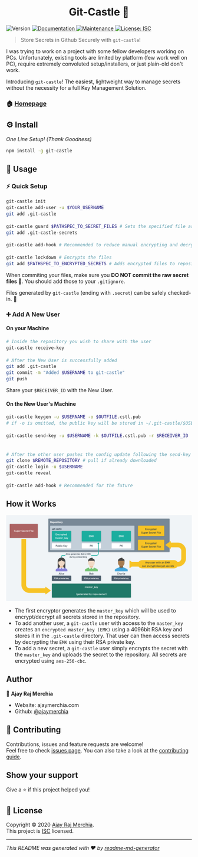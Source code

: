 <h1 align="center">Git-Castle 🏰</h1>
<p>
  <img alt="Version" src="https://img.shields.io/badge/version-1.1.3-blue.svg?cacheSeconds=2592000" />
  <a href="https://github.com/ajaymerchia/git-castle#readme" target="_blank">
    <img alt="Documentation" src="https://img.shields.io/badge/documentation-yes-brightgreen.svg" />
  </a>
  <a href="https://github.com/ajaymerchia/git-castle/graphs/commit-activity" target="_blank">
    <img alt="Maintenance" src="https://img.shields.io/badge/Maintained%3F-yes-green.svg" />
  </a>
  <a href="https://github.com/ajaymerchia/git-castle/blob/master/LICENSE" target="_blank">
    <img alt="License: ISC" src="https://img.shields.io/github/license/ajaymerchia/git-castle" />
  </a>
</p>

> Store Secrets in Github Securely with `git-castle`!

I was trying to work on a project with some fellow developers working on PCs. Unfortunately, existing tools are limited by platform (few work well on PC), require extremely convoluted setup/installers, or just plain-old don't work.

Introducing `git-castle`! The easiest, lightweight way to manage secrets without the necessity for a full Key Management Solution.

### 🏠 [Homepage](https://github.com/ajaymerchia/git-castle#readme)

## ⚙️ Install 
*One Line Setup! (Thank Goodness)*
```sh
npm install -g git-castle
```

## 📝 Usage
### ⚡️ Quick Setup

```sh
git-castle init
git-castle add-user -u $YOUR_USERNAME
git add .git-castle

git-castle guard $PATHSPEC_TO_SECRET_FILES # Sets the specified file as a secret
git add .git-castle-secrets

git-castle add-hook # Recommended to reduce manual encrypting and decrypting on every commit.

git-castle lockdown # Encrypts the files
git add $PATHSPEC_TO_ENCRYPTED_SECRETS # Adds encrypted files to repositories.
```

When commiting your files, make sure you **DO NOT commit the raw secret files 🔐**. You should add those to your `.gitignore`. 

Files generated by `git-castle` (ending with `.secret`) can be safely checked-in. 💪

### ➕ Add A New User
#### On your Machine
```sh
# Inside the repository you wish to share with the user
git-castle receive-key

# After the New User is successfully added
git add .git-castle
git commit -m "Added $USERNAME to git-castle"
git push
```

Share your `$RECEIVER_ID` with the New User.

#### On the New User's Machine
```sh
git-castle keygen -u $USERNAME -o $OUTFILE.cstl.pub
# if -o is omitted, the public key will be stored in ~/.git-castle/$USERNAME.cstl.pub

git-castle send-key -u $USERNAME -k $OUTFILE.cstl.pub -r $RECEIVER_ID


# After the other user pushes the config update following the send-key operation:
git clone $REMOTE_REPOSITORY # pull if already downloaded
git-castle login -u $USERNAME
git-castle reveal

git-castle add-hook # Recommended for the future
```

## How it Works

![Alt text](design.png "Security Architecture")
- The first encryptor generates the `master_key` which will be used to encrypt/decrypt all secrets stored in the repository.
- To add another user, a `git-castle` user with access to the `master_key` creates an `encrypted master_key (EMK)` using a 4096bit RSA key and stores it in the `.git-castle` directory. That user can then access secrets by decrypting the `EMK` using their RSA private key.
- To add a new secret, a `git-castle` user simply encrypts the secret with the `master_key` and uploads the secret to the repository. All secrets are encrypted using `aes-256-cbc`.

## Author

👤 **Ajay Raj Merchia**

* Website: ajaymerchia.com
* Github: [@ajaymerchia](https://github.com/ajaymerchia)

## 🤝 Contributing

Contributions, issues and feature requests are welcome!<br />Feel free to check [issues page](https://github.com/ajaymerchia/git-castle/issues). You can also take a look at the [contributing guide](https://github.com/ajaymerchia/git-castle/blob/master/CONTRIBUTING.md).

## Show your support

Give a ⭐️ if this project helped you!

## 📝 License

Copyright © 2020 [Ajay Raj Merchia](https://github.com/ajaymerchia).<br />
This project is [ISC](https://github.com/ajaymerchia/git-castle/blob/master/LICENSE) licensed.

***
_This README was generated with ❤️ by [readme-md-generator](https://github.com/kefranabg/readme-md-generator)_